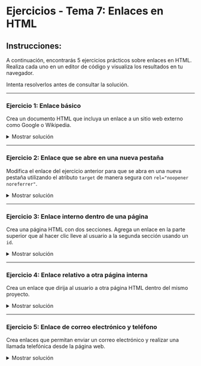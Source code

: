 # **Ejercicios - Tema 7: Enlaces en HTML**

## **Instrucciones:**

A continuación, encontrarás 5 ejercicios prácticos sobre enlaces en HTML. Realiza cada uno en un editor de código y visualiza los resultados en tu navegador.

Intenta resolverlos antes de consultar la solución.

---

### **Ejercicio 1: Enlace básico**

Crea un documento HTML que incluya un enlace a un sitio web externo como Google o Wikipedia.

<details><summary>Mostrar solución</summary>

```html
<a href="https://www.google.com">Visitar Google</a>
```

</details>

---

### **Ejercicio 2: Enlace que se abre en una nueva pestaña**

Modifica el enlace del ejercicio anterior para que se abra en una nueva pestaña utilizando el atributo `target` de manera segura con `rel="noopener noreferrer"`.

<details><summary>Mostrar solución</summary>

```html
<a href="https://www.google.com" target="_blank" rel="noopener noreferrer"
  >Abrir Google en nueva pestaña</a
>
```

</details>

---

### **Ejercicio 3: Enlace interno dentro de una página**

Crea una página HTML con dos secciones. Agrega un enlace en la parte superior que al hacer clic lleve al usuario a la segunda sección usando un `id`.

<details><summary>Mostrar solución</summary>

```html
<a href="#seccion2">Ir a la Sección 2</a>

<h2 id="seccion2">Sección 2</h2>
<p>Este es el contenido de la segunda sección.</p>
```

</details>

---

### **Ejercicio 4: Enlace relativo a otra página interna**

Crea un enlace que dirija al usuario a otra página HTML dentro del mismo proyecto.

<details><summary>Mostrar solución</summary>

```html
<a href="contacto.html">Ir a la página de contacto</a>
```

</details>

---

### **Ejercicio 5: Enlace de correo electrónico y teléfono**

Crea enlaces que permitan enviar un correo electrónico y realizar una llamada telefónica desde la página web.

<details><summary>Mostrar solución</summary>

```html
<a href="mailto:correo@ejemplo.com">Enviar un correo</a>
<a href="tel:+123456789">Llamar al 123456789</a>
```

</details>
